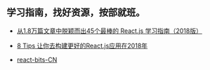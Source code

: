 ## 学习指南，找好资源，按部就班。

- [从1.8万篇文章中脱颖而出45个最棒的 React.js 学习指南（2018版）](https://hijiangtao.github.io/2018/01/23/learn-react-js-from-top-45-tutorials-for-the-past-year-v-2018/)

- [8 Tips 让你去构建更好的React.js应用在2018年
](https://www.zcfy.cc/article/8-tips-to-build-awesome-react-js-apps-in-2018)

- [react-bits-CN](https://github.com/hateonion/react-bits-CN/blob)
